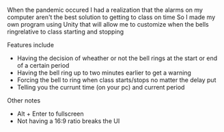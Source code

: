 When the pandemic occured I had a realization that the alarms on my computer aren't the best solution to getting to class on time
So I made my own program using Unity that will allow me to customize when the bells ringrelative to class starting and stopping

Features include
  - Having the decision of wheather or not the bell rings at the start or end of a certain period
  - Having the bell ring up to two minutes earlier to get a warning
  - Forcing the bell to ring when class starts/stops no matter the delay put
  - Telling you the currunt time (on your pc) and current period

Other notes
  - Alt + Enter to fullscreen
  - Not having a 16:9 ratio breaks the UI

